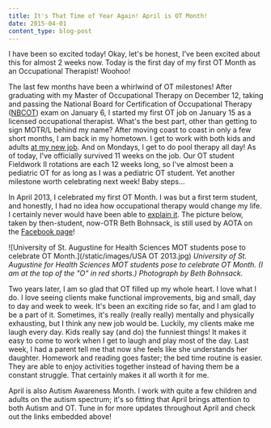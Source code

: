 ```yaml
---
title: It's That Time of Year Again! April is OT Month!
date: 2015-04-01
content_type: blog-post
---
```

I have been so excited today! Okay, let's be honest, I've been excited about this for almost 2 weeks now. Today is the first day of my first OT Month as an Occupational Therapist! Woohoo!

The last few months have been a whirlwind of OT milestones! After graduating with my Master of Occupational Therapy on December 12, taking and passing the National Board for Certification of Occupational Therapy ([NBCOT](http://www.nbcot.org/public)) exam on January 6, I started my first OT job on January 15 as a licensed occupational therapist. What's the best part, other than getting to sign MOTR/L behind my name? After moving coast to coast in only a few short months, I am back in my hometown. I get to work with both kids and adults [at my new job](http://www.climbingtreetherapy.com/). And on Mondays, I get to do pool therapy all day! As of today, I've officially survived 11 weeks on the job. Our OT student Fieldwork II rotations are each 12 weeks long, so I've almost been a pediatric OT for as long as I was a pediatric OT student. Yet another milestone worth celebrating next week! Baby steps...

In April 2013, I celebrated my first OT Month. I was but a first term student, and honestly, I had no idea how occupational therapy would change my life. I certainly never would have been able to [explain it](http://www.aota.org/About-Occupational-Therapy.aspx). The picture below, taken by then-student, now-OTR Beth Bohnsack, is still used by AOTA on the [Facebook page](https://www.facebook.com/AmericanOccupationalTherapyAssociationAOTA?fref=ts)! 

![University of St. Augustine for Health Sciences MOT students pose to celebrate OT Month.](/static/images/USA OT 2013.jpg)
*University of St. Augustine for Health Sciences MOT students pose to celebrate OT Month. (I am at the top of the "O" in red shorts.) Photograph by Beth Bohnsack.*

Two years later, I am so glad that OT filled up my whole heart. I love what I do. I love seeing clients make functional improvements, big and small, day to day and week to week. It's been an exciting ride so far, and I am glad to be a part of it. Sometimes, it's really (really really) mentally and physically exhausting, but I think any new job would be. Luckily, my clients make me laugh every day. Kids really say (and do) the funniest things! It makes it easy to come to work when I get to laugh and play most of the day. Last week, I had a parent tell me that now she feels like she understands her daughter. Homework and reading goes faster; the bed time routine is easier. They are able to enjoy activities together instead of having them be a constant struggle. That certainly makes it all worth it for me. 

April is also Autism Awareness Month. I work with quite a few children and adults on the autism spectrum; it's so fitting that April brings attention to both Autism and OT. Tune in for more updates throughout April and check out the links embedded above!
